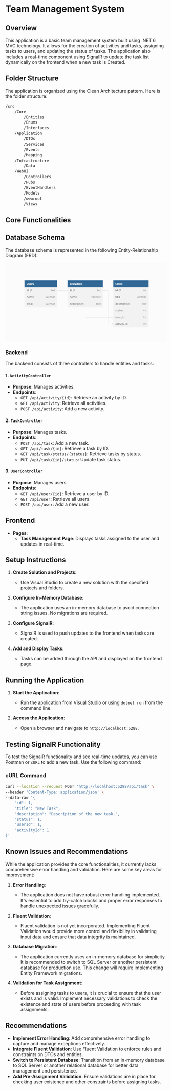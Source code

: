 # Team Management System

## Overview

This application is a basic team management system built using .NET 6 MVC technology. It allows for the creation of activities and tasks, assigning tasks to users, and updating the status of tasks. The application also includes a real-time component using SignalR to update the task list dynamically on the frontend when a new task is Created.

## Folder Structure

The application is organized using the Clean Architecture pattern. Here is the folder structure:
```bash
/src
    /Core
        /Entities
        /Enums
        /Interfaces
    /Application
        /DTOs
        /Services
        /Events
        /Mapping
    /Infrastructure
        /Data
    /WebUI
        /Controllers
        /Hubs
        /EventHandlers
        /Models
        /wwwroot
        /Views
```

## Core Functionalities

## Database Schema

The database schema is represented in the following Entity-Relationship Diagram (ERD):

![ERD Diagram](Database%20Schema.PNG)

### Backend

The backend consists of three controllers to handle entities and tasks:

#### 1. `ActivityController`

- **Purpose**: Manages activities.
- **Endpoints**:
  - `GET /api/activity/{id}`: Retrieve an activity by ID.
  - `GET /api/activity`: Retrieve all activities.
  - `POST /api/activity`: Add a new activity.


#### 2. `TaskController`

- **Purpose**: Manages tasks.
- **Endpoints**:
  - `POST /api/task`: Add a new task.
  - `GET /api/task/{id}`: Retrieve a task by ID.
  - `GET /api/task/status/{status}`: Retrieve tasks by status.
  - `PUT /api/task/{id}/status`: Update task status.


#### 3. `UserController`

- **Purpose**: Manages users.
- **Endpoints**:
  - `GET /api/user/{id}`: Retrieve a user by ID.
  - `GET /api/user`: Retrieve all users.
  - `POST /api/user`: Add a new user.

## Frontend

- **Pages**:
  - **Task Management Page**: Displays tasks assigned to the user and updates in real-time.

## Setup Instructions

1. **Create Solution and Projects**:
   - Use Visual Studio to create a new solution with the specified projects and folders.

2. **Configure In-Memory Database**:
   - The application uses an in-memory database to avoid connection string issues. No migrations are required.

3. **Configure SignalR**:
   - SignalR is used to push updates to the frontend when tasks are created.

4. **Add and Display Tasks**:
   - Tasks can be added through the API and displayed on the frontend page.

## Running the Application

1. **Start the Application**:
   - Run the application from Visual Studio or using `dotnet run` from the command line.

2. **Access the Application**:
   - Open a browser and navigate to `http://localhost:5288`.

## Testing SignalR Functionality

To test the SignalR functionality and see real-time updates, you can use Postman or `cURL` to add a new task. Use the following command:

### cURL Command

```bash
curl --location --request POST 'http://localhost:5288/api/task' \
--header 'Content-Type: application/json' \
--data-raw '{
    "id": 1,
    "title": "New Task",
    "description": "Description of the new task.",
    "status": 1,
    "userId": 1,
    "activityId": 1
}'
```

## Known Issues and Recommendations

While the application provides the core functionalities, it currently lacks comprehensive error handling and validation. Here are some key areas for improvement:

1. **Error Handling**:
   - The application does not have robust error handling implemented. It's essential to add try-catch blocks and proper error responses to handle unexpected issues gracefully.

2. **Fluent Validation**:
   - Fluent validation is not yet incorporated. Implementing Fluent Validation would provide more control and flexibility in validating input data and ensure that data integrity is maintained.

3. **Database Migration**:
   - The application currently uses an in-memory database for simplicity. It is recommended to switch to SQL Server or another persistent database for production use. This change will require implementing Entity Framework migrations.

4. **Validation for Task Assignment**:
   - Before assigning tasks to users, it is crucial to ensure that the user exists and is valid. Implement necessary validations to check the existence and state of users before proceeding with task assignments.

## Recommendations

- **Implement Error Handling**: Add comprehensive error handling to capture and manage exceptions effectively.
- **Integrate Fluent Validation**: Use Fluent Validation to enforce rules and constraints on DTOs and entities.
- **Switch to Persistent Database**: Transition from an in-memory database to SQL Server or another relational database for better data management and persistence.
- **Add Pre-Assignment Validation**: Ensure validations are in place for checking user existence and other constraints before assigning tasks.

